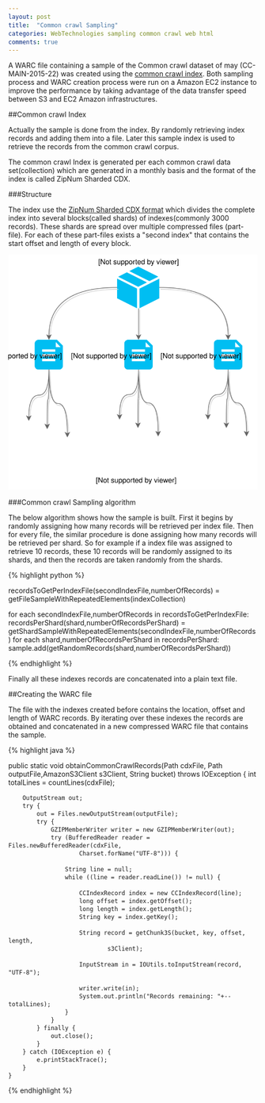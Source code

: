 ```yaml
---
layout: post
title:  "Common crawl Sampling"
categories: WebTechnologies sampling common crawl web html
comments: true
---
```


A WARC file containing a sample of the Common crawl dataset of may (CC-MAIN-2015-22) was created using the 
[common crawl index](http://blog.commoncrawl.org/2015/04/announcing-the-common-crawl-index/). Both sampling process
and WARC creation process were run on a Amazon EC2 instance to improve the performance by taking advantage of the data transfer speed between
S3 and EC2 Amazon infrastructures.

##Common crawl Index

Actually the sample is done from the index. By randomly retrieving index records and adding them into a file. Later this sample index is used to
retrieve the records from the common crawl corpus.

The common crawl Index is generated per each common crawl data set(collection) which are generated in a monthly basis and the format of the index is called ZipNum Sharded CDX.


###Structure

The index use the [ZipNum Sharded CDX format](https://github.com/ikreymer/pywb/wiki/CDX-Index-Format) which divides the complete index into several blocks(called shards) of indexes(commonly 3000 records). 
These shards are spread over multiple compressed files (part-file). 
For each of these part-files exists a "second index" that contains the start offset and length of every block. 

![ZipNum](/assets/clusterCDX.svg)

###Common crawl Sampling algorithm

The below algorithm shows how the sample is built. First it begins by randomly assigning how many records will be retrieved per index file. 
Then for every file, the similar procedure is done assigning how many records will be retrieved per shard. So for example if a index file
was assigned to retrieve 10 records, these 10 records will be randomly assigned to its shards, and then the records are taken randomly from
the shards.

{% highlight python %}

recordsToGetPerIndexFile(secondIndexFile,numberOfRecords) = getFileSampleWithRepeatedElements(indexCollection)

for each secondIndexFile,numberOfRecords in recordsToGetPerIndexFile:
	recordsPerShard(shard,numberOfRecordsPerShard) = getShardSampleWithRepeatedElements(secondIndexFile,numberOfRecords)
	for each shard,numberOfRecordsPerShard in recordsPerShard:
		sample.add(getRandomRecords(shard,numberOfRecordsPerShard))
		
{% endhighlight %}


Finally all these indexes records are concatenated into a plain text file.

##Creating the WARC file

The file with the indexes created before contains the location, offset and length of WARC records. By iterating over these indexes the records 
are obtained and concatenated in a new compressed WARC file that contains the sample.

{% highlight java %}

public static void obtainCommonCrawlRecords(Path cdxFile, Path outputFile,AmazonS3Client s3Client, String bucket) throws IOException {
		int totalLines = countLines(cdxFile);
		
		OutputStream out;
		try {
			out = Files.newOutputStream(outputFile);
			try {
				GZIPMemberWriter writer = new GZIPMemberWriter(out);
				try (BufferedReader reader = Files.newBufferedReader(cdxFile,
						Charset.forName("UTF-8"))) {

					String line = null;
					while ((line = reader.readLine()) != null) {

						CCIndexRecord index = new CCIndexRecord(line);
						long offset = index.getOffset();
						long length = index.getLength();
						String key = index.getKey();

						String record = getChunk3S(bucket, key, offset, length,
								s3Client);

						InputStream in = IOUtils.toInputStream(record, "UTF-8");

						writer.write(in);
						System.out.println("Records remaining: "+--totalLines);
					}
				}
			} finally {
				out.close();
			}
		} catch (IOException e) {
			e.printStackTrace();
		}
	}

{% endhighlight %}



